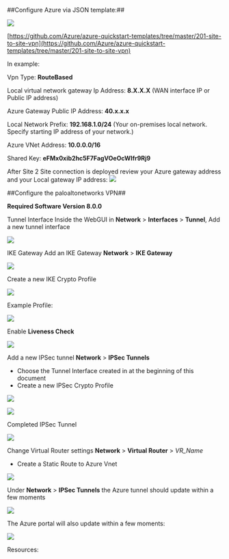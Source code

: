 ##Configure Azure via JSON template:##

[![](https://github.com/Azure/Azure-vpn-config-samples/blob/master/Fortinet/Images/Deploy.jpg?raw=true)](https://portal.azure.com/#create/Microsoft.Template/uri/https%3A%2F%2Fraw.githubusercontent.com%2FAzure%2Fazure-quickstart-templates%2Fmaster%2F201-site-to-site-vpn%2Fazuredeploy.json)

[https://github.com/Azure/azure-quickstart-templates/tree/master/201-site-to-site-vpn](https://github.com/Azure/azure-quickstart-templates/tree/master/201-site-to-site-vpn)

In example:

Vpn Type: **RouteBased**

Local virtual network gateway Ip Address: **8.X.X.X** (WAN interface IP or Public IP address) 

Azure Gateway Public IP Address: **40.x.x.x**

Local Network Prefix: **192.168.1.0/24** (Your on-premises local network. Specify starting IP address of your network.) 

Azure VNet Address: **10.0.0.0/16**

Shared Key: **eFMx0xib2hc5F7FagVOeOcWIfr9Rj9**

After Site 2 Site connection is deployed review your Azure gateway address and your Local gateway IP address:
![](https://github.com/Azure/Azure-vpn-config-samples/blob/master/Fortinet/Images/Azure_GW.jpg?raw=true)

##Configure the paloaltonetworks VPN##

**Required Software Version 8.0.0**

Tunnel Interface
Inside the WebGUI in **Network** > **Interfaces** > **Tunnel**, Add a new tunnel interface

![](https://github.com/Azure/Azure-vpn-config-samples/blob/master/PaloAlto/Images/Tunnel.jpg?raw=true)

IKE Gateway
Add an IKE Gateway **Network** > **IKE Gateway** 

![](https://github.com/Azure/Azure-vpn-config-samples/blob/master/PaloAlto/Images/IKE_GATEWAY.jpg?raw=true)

Create a new IKE Crypto Profile

![](https://github.com/Azure/Azure-vpn-config-samples/blob/master/PaloAlto/Images/new_IKE_Cypto.jpg?raw=true)

Example Profile:

![](https://github.com/Azure/Azure-vpn-config-samples/blob/master/PaloAlto/Images/IKE_Crypto_Profile.jpg?raw=true)

Enable **Liveness Check**

![](https://github.com/Azure/Azure-vpn-config-samples/blob/master/PaloAlto/Images/IKE_GATEWAY_ADV.jpg?raw=true)

Add a new IPSec tunnel **Network** > **IPSec Tunnels**

- Choose the Tunnel Interface created in at the beginning of this document 
- Create a new IPSec Crypto Profile

![](https://github.com/Azure/Azure-vpn-config-samples/blob/master/PaloAlto/Images/New_IPSEC_Profile.jpg?raw=true)

![](https://github.com/Azure/Azure-vpn-config-samples/blob/master/PaloAlto/Images/IPSec_Crypto_Profile.jpg?raw=true)

Completed IPSec Tunnel

![](https://github.com/Azure/Azure-vpn-config-samples/blob/master/PaloAlto/Images/IPSEC_Tunnel.jpg?raw=true)

Change Virtual Router settings **Network** > **Virtual Router** > *VR_Name*

- Create a Static Route to Azure Vnet

![](https://github.com/Azure/Azure-vpn-config-samples/blob/master/PaloAlto/Images/Virtual_Router.jpg?raw=true)

Under **Network** > **IPSec Tunnels** the Azure tunnel should update within a few moments 

![](https://github.com/Azure/Azure-vpn-config-samples/blob/master/PaloAlto/Images/Tunnel_UP.jpg?raw=true)

The Azure portal will also update within a few moments:

![](https://github.com/Azure/Azure-vpn-config-samples/blob/master/Fortinet/Images/AzureUP.jpg?raw=true)

Resources:


 







 



